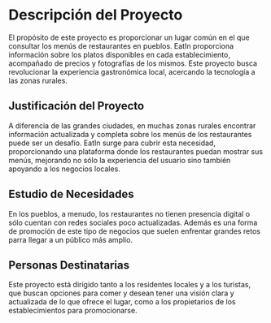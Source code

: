 # Descripción del Proyecto

El propósito de este proyecto es proporcionar un lugar común en el que consultar los menús de restaurantes en pueblos. EatIn proporciona información sobre los platos disponibles en cada establecimiento, acompañado de precios y fotografías de los mismos. Este proyecto busca revolucionar la experiencia gastronómica local, acercando la tecnología a las zonas rurales.

## Justificación del Proyecto

A diferencia de las grandes ciudades, en muchas zonas rurales encontrar información actualizada y completa sobre los menús de los restaurantes puede ser un desafío. 
EatIn surge para cubrir esta necesidad, proporcionando una plataforma donde los restaurantes puedan mostrar sus menús, mejorando no sólo la experiencia del usuario sino también apoyando a los negocios locales.

## Estudio de Necesidades

En los pueblos, a menudo, los restaurantes no tienen presencia digital o sólo cuentan con redes sociales poco actualizadas. Además es una forma de promoción de este tipo de negocios que suelen enfrentar grandes retos parra llegar a un público más amplio. 

## Personas Destinatarias

Este proyecto está dirigido tanto a los residentes locales y a los turistas, que buscan opciones para comer y desean tener una visión clara y actualizada de lo que ofrece el lugar, como a los propietarios de los establecimientos para promocionarse. 

